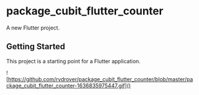 # package_cubit_flutter_counter

A new Flutter project.

## Getting Started

This project is a starting point for a Flutter application.

![https://github.com/rvdrover/package_cubit_flutter_counter/blob/master/package_cubit_flutter_counter-1636835975447.gif]()
